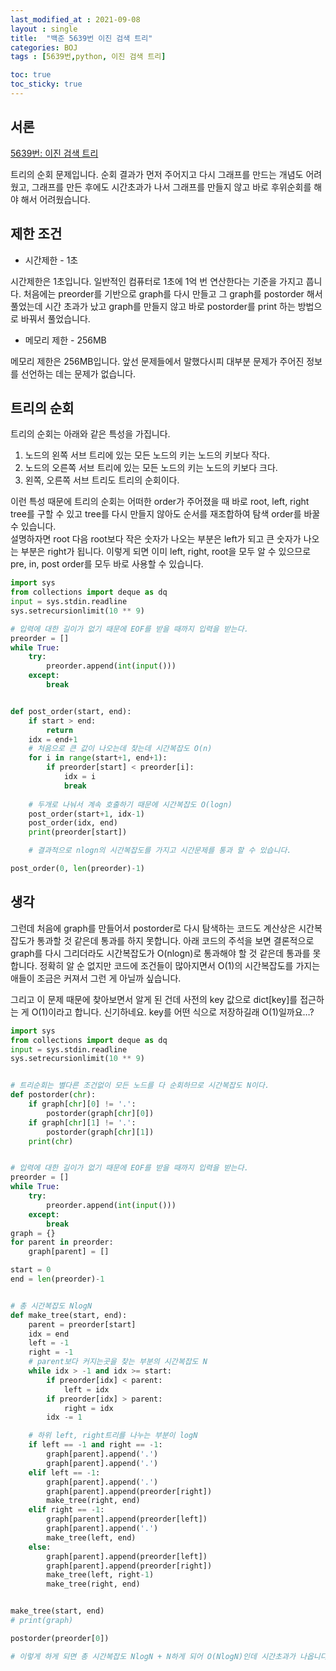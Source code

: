 ```yaml
---
last_modified_at : 2021-09-08
layout : single
title:  "백준 5639번 이진 검색 트리"
categories: BOJ
tags : [5639번,python, 이진 검색 트리]

toc: true
toc_sticky: true
---
```

## 서론
<a href='https://www.acmicpc.net/problem/5639'>5639번: 이진 검색 트리</a>  

트리의 순회 문제입니다. 순회 결과가 먼저 주어지고 다시 그래프를 만드는 개념도 어려웠고, 그래프를 만든 후에도 시간초과가 나서 그래프를 만들지 않고 바로 후위순회를 해야 해서 어려웠습니다.

## 제한 조건
<ul>
  <li>시간제한 - 1초</li>
</ul>
시간제한은 1초입니다. 일반적인 컴퓨터로 1초에 1억 번 연산한다는 기준을 가지고 풉니다.
처음에는 preorder를 기반으로 graph를 다시 만들고 그 graph를 postorder 해서 풀었는데 시간 초과가 났고 graph를 만들지 않고 바로 postorder를 print 하는 방법으로 바꿔서 풀었습니다.

<ul>
  <li>메모리 제한 - 256MB</li>
</ul>
메모리 제한은 256MB입니다. 앞선 문제들에서 말했다시피 대부분 문제가 주어진 정보를 선언하는 데는 문제가 없습니다.

## 트리의 순회
트리의 순회는 아래와 같은 특성을 가집니다.
1. 노드의 왼쪽 서브 트리에 있는 모든 노드의 키는 노드의 키보다 작다.
2. 노드의 오른쪽 서브 트리에 있는 모든 노드의 키는 노드의 키보다 크다.
3. 왼쪽, 오른쪽 서브 트리도 트리의 순회이다. 

이런 특성 때문에 트리의 순회는 어떠한 order가 주어졌을 때 바로 root, left, right tree를 구할 수 있고 tree를 다시 만들지 않아도 순서를 재조합하여 탐색 order를 바꿀 수 있습니다.  
설명하자면 root 다음 root보다 작은 숫자가 나오는 부분은 left가 되고 큰 숫자가 나오는 부분은 right가 됩니다. 이렇게 되면 이미 left, right, root을 모두 알 수 있으므로 pre, in, post order를 모두 바로 사용할 수 있습니다.
```python
import sys
from collections import deque as dq
input = sys.stdin.readline
sys.setrecursionlimit(10 ** 9)

# 입력에 대한 길이가 없기 때문에 EOF를 받을 때까지 입력을 받는다.
preorder = []
while True:
    try:
        preorder.append(int(input()))
    except:
        break


def post_order(start, end):
    if start > end:
        return
    idx = end+1
    # 처음으로 큰 값이 나오는데 찾는데 시간복잡도 O(n)
    for i in range(start+1, end+1):
        if preorder[start] < preorder[i]:
            idx = i
            break
    
    # 두개로 나눠서 계속 호출하기 때문에 시간복잡도 O(logn)
    post_order(start+1, idx-1)
    post_order(idx, end)
    print(preorder[start])

    # 결과적으로 nlogn의 시간복잡도를 가지고 시간문제를 통과 할 수 있습니다.

post_order(0, len(preorder)-1)
```

## 생각
그런데 처음에 graph를 만들어서 postorder로 다시 탐색하는 코드도 계산상은 시간복잡도가 통과할 것 같은데 통과를 하지 못합니다. 아래 코드의 주석을 보면 결론적으로 graph를 다시 그리더라도 시간복잡도가 O(nlogn)로 통과해야 할 것 같은데 통과를 못 합니다. 정확히 알 순 없지만 코드에 조건들이 많아지면서 O(1)의 시간복잡도를 가지는 애들이 조금은 커져서 그런 게 아닐까 싶습니다.

그리고 이 문제 때문에 찾아보면서 알게 된 건데 사전의 key 값으로 dict[key]를 접근하는 게 O(1)이라고 합니다. 신기하네요. key를 어떤 식으로 저장하길래 O(1)일까요…?
```python
import sys
from collections import deque as dq
input = sys.stdin.readline
sys.setrecursionlimit(10 ** 9)


# 트리순회는 별다른 조건없이 모든 노드를 다 순회하므로 시간복잡도 N이다.
def postorder(chr):
    if graph[chr][0] != '.':
        postorder(graph[chr][0])
    if graph[chr][1] != '.':
        postorder(graph[chr][1])
    print(chr)


# 입력에 대한 길이가 없기 때문에 EOF를 받을 때까지 입력을 받는다.
preorder = []
while True:
    try:
        preorder.append(int(input()))
    except:
        break
graph = {}
for parent in preorder:
    graph[parent] = []

start = 0
end = len(preorder)-1


# 총 시간복잡도 NlogN
def make_tree(start, end):
    parent = preorder[start]
    idx = end
    left = -1
    right = -1
    # parent보다 커지는곳을 찾는 부분의 시간복잡도 N
    while idx > -1 and idx >= start:
        if preorder[idx] < parent:
            left = idx
        if preorder[idx] > parent:
            right = idx
        idx -= 1

    # 하위 left, right트리를 나누는 부분이 logN
    if left == -1 and right == -1:
        graph[parent].append('.')
        graph[parent].append('.')
    elif left == -1:
        graph[parent].append('.')
        graph[parent].append(preorder[right])
        make_tree(right, end)
    elif right == -1:
        graph[parent].append(preorder[left])
        graph[parent].append('.')
        make_tree(left, end)
    else:
        graph[parent].append(preorder[left])
        graph[parent].append(preorder[right])
        make_tree(left, right-1)
        make_tree(right, end)


make_tree(start, end)
# print(graph)

postorder(preorder[0])

# 이렇게 하게 되면 총 시간복잡도 NlogN + N하게 되어 O(NlogN)인데 시간초과가 나옵니다.
```
